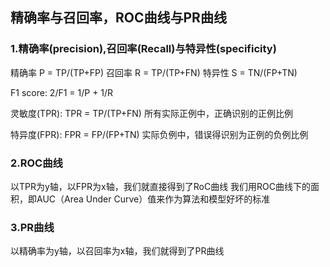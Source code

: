 ## 精确率与召回率，ROC曲线与PR曲线
### 1.精确率(precision),召回率(Recall)与特异性(specificity)
精确率 P = TP/(TP+FP)
召回率 R = TP/(TP+FN)
特异性 S = TN/(FP+TN)

F1 score: 2/F1 = 1/P + 1/R

灵敏度(TPR): TPR = TP/(TP+FN) 所有实际正例中，正确识别的正例比例

特异度(FPR): FPR = FP/(FP+TN) 实际负例中，错误得识别为正例的负例比例

### 2.ROC曲线
以TPR为y轴，以FPR为x轴，我们就直接得到了RoC曲线
我们用ROC曲线下的面积，即AUC（Area Under Curve）值来作为算法和模型好坏的标准

### 3.PR曲线
以精确率为y轴，以召回率为x轴，我们就得到了PR曲线

